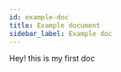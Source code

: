 ```yaml
---
id: example-doc
title: Example document 
sidebar_label: Example doc
---
```


Hey! this is my first doc